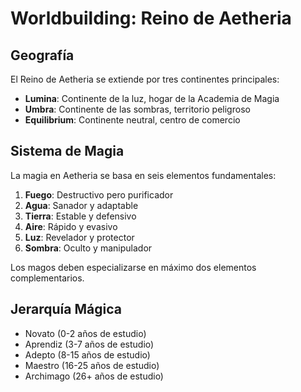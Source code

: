 # Worldbuilding: Reino de Aetheria

## Geografía
El Reino de Aetheria se extiende por tres continentes principales:
- **Lumina**: Continente de la luz, hogar de la Academia de Magia
- **Umbra**: Continente de las sombras, territorio peligroso
- **Equilibrium**: Continente neutral, centro de comercio

## Sistema de Magia
La magia en Aetheria se basa en seis elementos fundamentales:
1. **Fuego**: Destructivo pero purificador
2. **Agua**: Sanador y adaptable  
3. **Tierra**: Estable y defensivo
4. **Aire**: Rápido y evasivo
5. **Luz**: Revelador y protector
6. **Sombra**: Oculto y manipulador

Los magos deben especializarse en máximo dos elementos complementarios.

## Jerarquía Mágica
- Novato (0-2 años de estudio)
- Aprendiz (3-7 años de estudio)
- Adepto (8-15 años de estudio)  
- Maestro (16-25 años de estudio)
- Archimago (26+ años de estudio)
